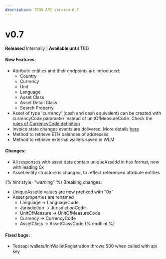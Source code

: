 ```yaml
---
description: TEOS API Version 0.7
---
```


# v0.7

**Released** Internally | **Available until** TBD

#### New Features:

* Attribute entities and their endpoints are introduced:
  * Country
  * Currency
  * Unit
  * Language
  * Asset Class
  * Asset Detail Class
  * Search Property
* Asset of type 'currency' (cash and cash equivalent) can be created with currencyCode parameter instead of unitOfMeasureCode. Check the [rules of CurrencyCode definition](../../concepts/asset.md#general-properties)
* Invoice state changes events are delivered. More details [here](../../using-the-teos-api/teos-events.md#invoicestatechanged)
* Method to retrieve ETH balances of addresses
* Method to retrieve external wallets saved in WLM

#### Changes:

* All responses with asset data contain uniqueAssetId in hex format, now with leading 0x
* Asset entity structure is changed, to reflect referenced attribute entities

{% hint style="warning" %}
Breaking changes:&#x20;

* UniqueAssetId values are now prefixed with "0x"
* Asset properties are renamed
  * Language -> LanguageCode
  * Jurisdiction -> JurisdictionCode
  * UnitOfMeasure -> UnitOfMeasureCode
  * Currency -> CurrencyCode
  * AssetClass -> AssetClassCode
{% endhint %}

#### Fixed bugs:

* Teosapi wallets/InitWalletRegistration throws 500 when called with api key

